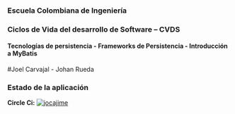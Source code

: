 ### Escuela Colombiana de Ingeniería
### Ciclos de Vida del desarrollo de Software – CVDS
#### Tecnologías de persistencia - Frameworks de Persistencia - Introducción a MyBatis
#Joel Carvajal - Johan Rueda

### Estado de la aplicación
**Circle Ci:** [![jocajime](https://circleci.com/gh/jocajime/CVDS-LAB8.svg?style=shield)](https://app.circleci.com/pipelines/github/jocajime/CVDS-LAB8)
